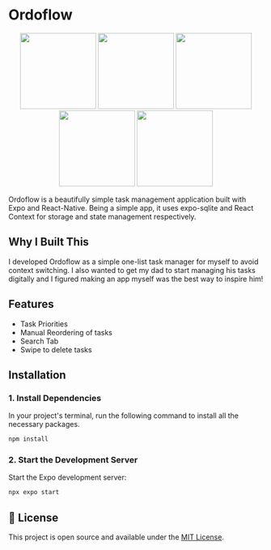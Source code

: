# Ordoflow

<p align="center">
  <img src="https://github.com/user-attachments/assets/017d0b19-a422-4b64-a997-8b3bd26a1c67" width="150" />
  <img src="https://github.com/user-attachments/assets/1262eb9e-faf3-4702-b85b-1294b4d78988" width="150" />
  <img src="https://github.com/user-attachments/assets/30f309a6-53f8-4b60-b6f2-11537a11b470" width="150" />
  <img src="https://github.com/user-attachments/assets/28fa356c-eea2-46cb-b543-0cefb03c1d2b" width="150" />
  <img src="https://github.com/user-attachments/assets/07d01ee1-dc88-47e4-a98f-4d9937b1a4d8" width="150" />
</p>



Ordoflow is a beautifully simple task management application built with Expo and React-Native. Being a simple app, it uses expo-sqlite and React Context for storage and state management respectively.

## Why I Built This

I developed Ordoflow as a simple one-list task manager for myself to avoid context switching. I also wanted to get my dad to start managing his tasks digitally and I figured making an app myself was the best way to inspire him!

## Features

- Task Priorities
- Manual Reordering of tasks
- Search Tab
- Swipe to delete tasks
 
## Installation

### 1. Install Dependencies

In your project's terminal, run the following command to install all the necessary packages.

```bash
npm install
```

### 2. Start the Development Server

Start the Expo development server:

```bash
npx expo start
```

## 📄 License

This project is open source and available under the [MIT License](LICENSE).



